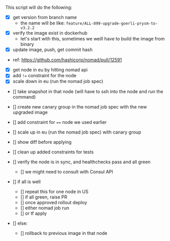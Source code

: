 This script will do the following:
- [x] get version from branch name
    - the name will be like: `feature/ALL-899-upgrade-goerli-prysm-to-v3.2.2`
- [x] verify the image exist in dockerhub
    - let's start with this, sometimes we weill have to build the image from binary
- [x] update image, push, get commit hash

- ref: https://github.com/hashicorp/nomad/pull/12591

- [x] get node in eu by hitting nomad api
- [x] add `!=` constraint for the node
- [x] scale down in eu (run the nomad job spec)

- [] take snapshot in that node (will have to ssh into the node and run the command)

- [] create new canary group in the nomad job spec with the new upgraded image
- [] add constraint for `==` node we used earlier
- [] scale up in eu (run the nomad job spec) with canary group


- [] show diff before applying
- [] clean up added constraints for tests

- [] verify the node is in sync, and healthchecks pass and all green
  - [] we might need to consult with Consul API

- [] if all is well
  - [] repeat this for one node in US
  - [] if all green, raise PR
  - [] once approved rollout deploy
  - [] either nomad job run
  - [] or tf apply
- [] else:
    - [] rollback to previous image in that node

